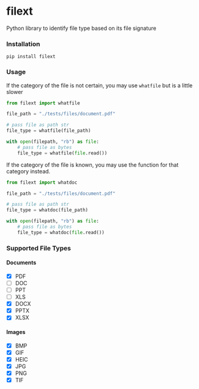 # filext
Python library to identify file type based on its file signature

### Installation
```
pip install filext
```

### Usage

If the category of the file is not certain, you may use `whatfile` but is a little slower
```python
from filext import whatfile

file_path = "./tests/files/document.pdf"

# pass file as path str
file_type = whatfile(file_path)

with open(filepath, "rb") as file:
    # pass file as bytes
    file_type = whatfile(file.read())
```

If the category of the file is known, you may use the function for that category instead.
```python
from filext import whatdoc

file_path = "./tests/files/document.pdf"

# pass file as path str
file_type = whatdoc(file_path)

with open(filepath, "rb") as file:
    # pass file as bytes
    file_type = whatdoc(file.read())
```

### Supported File Types
#### Documents
- [x] PDF
- [ ] DOC
- [ ] PPT
- [ ] XLS
- [x] DOCX
- [x] PPTX
- [x] XLSX

#### Images
- [x] BMP
- [x] GIF
- [x] HEIC
- [x] JPG
- [x] PNG
- [x] TIF
